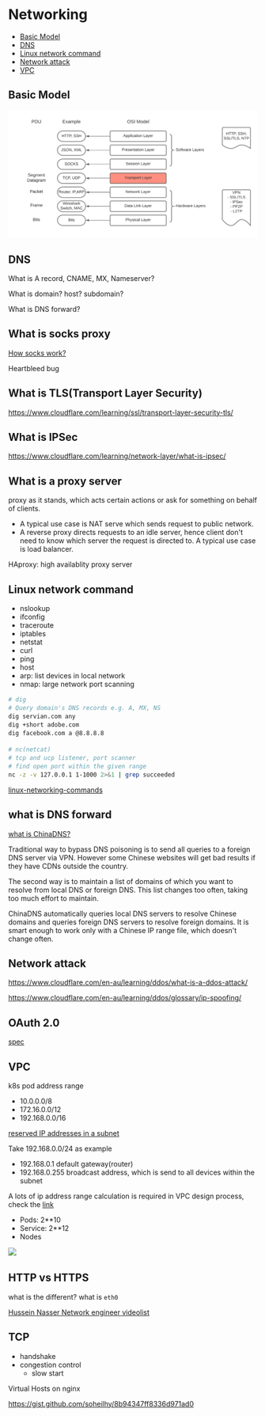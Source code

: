 # Networking

- [Basic Model](#basic-model)
- [DNS](#dns)
- [Linux network command](#linux-network-command)
- [Network attack](#network-attack)
- [VPC](#vpc)

## Basic Model

![osi_model](pics/osi.png)

## DNS

What is A record, CNAME, MX, Nameserver?

What is domain? host? subdomain?

What is DNS forward?

## What is socks proxy

[How socks work?](http://www.firewall.cx/vpn/vpn-guides-articles/1191-best-socks5-proxy-guide-torrenting-free-proxy-list.html)

Heartbleed bug

## What is TLS(Transport Layer Security)

https://www.cloudflare.com/learning/ssl/transport-layer-security-tls/

## What is IPSec

https://www.cloudflare.com/learning/network-layer/what-is-ipsec/

## What is a proxy server

proxy as it stands, which acts certain actions or ask for something on behalf of clients.

- A typical use case is NAT serve which sends request to public network.
- A reverse proxy directs requests to an idle server, hence client don't need to know which server the request is directed to. A typical use case is load balancer.

HAproxy: high availablity proxy server

## Linux network command

- nslookup
- ifconfig
- traceroute
- iptables
- netstat
- curl
- ping
- host
- arp: list devices in local network
- nmap: large network port scanning

```bash
# dig
# Query domain's DNS records e.g. A, MX, NS
dig servian.com any
dig +short adobe.com
dig facebook.com a @8.8.8.8

# nc(netcat)
# tcp and ucp listener, port scanner
# find open port within the given range
nc -z -v 127.0.0.1 1-1000 2>&1 | grep succeeded
```

[linux-networking-commands](https://mindmajix.com/linux-networking-commands-best-examples)

## what is DNS forward

[what is ChinaDNS?](https://github.com/shadowsocks/ChinaDNS)

 Traditional way to bypass DNS poisoning is to send all queries to a foreign DNS server via VPN. However some Chinese websites will get bad results if they have CDNs outside the country.

 The second way is to maintain a list of domains of which you want to resolve from local DNS or foreign DNS. This list changes too often, taking too much effort to maintain.

 ChinaDNS automatically queries local DNS servers to resolve Chinese domains and queries foreign DNS servers to resolve foreign domains. It is smart enough to work only with a Chinese IP range file, which doesn't change often.

## Network attack

https://www.cloudflare.com/en-au/learning/ddos/what-is-a-ddos-attack/

https://www.cloudflare.com/en-au/learning/ddos/glossary/ip-spoofing/

## OAuth 2.0

[spec](https://tools.ietf.org/html/rfc8693)

## VPC

k8s pod address range

- 10.0.0.0/8
- 172.16.0.0/12
- 192.168.0.0/16

[reserved IP addresses in a subnet](https://cloud.google.com/vpc/docs/vpc#reserved_ip_addresses_in_every_subnet)

Take 192.168.0.0/24 as example

- 192.168.0.1 default gateway(router)
- 192.168.0.255 broadcast address, which is send to all devices within the subnet


A lots of ip address range calculation is required in VPC design process, check the [link](https://cloud.google.com/kubernetes-engine/docs/how-to/alias-ips)

- Pods: 2**10
- Service: 2**12
- Nodes

<img src="https://render.githubusercontent.com/render/math?math=N=2^{(32-S)}-4">

## HTTP vs HTTPS

what is the different?
what is `eth0`

[Hussein Nasser Network engineer videolist](https://www.youtube.com/playlist?list=PLQnljOFTspQUBSgBXilKhRMJ1ACqr7pTr)

## TCP

- handshake
- congestion control
  - slow start


Virtual Hosts on nginx 

https://gist.github.com/soheilhy/8b94347ff8336d971ad0